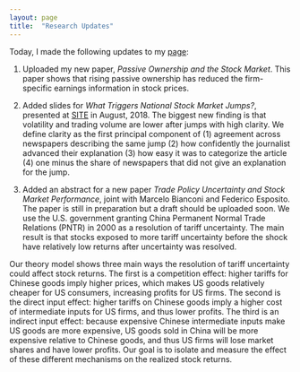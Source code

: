 ```yaml
---
layout: page
title:  "Research Updates"
---
```


Today, I made the following updates to my <a href="http://marcosammon.com/research/">page</a>:

1) Uploaded my new paper, *Passive Ownership and the Stock Market*.  This paper shows that rising passive ownership has reduced the firm-specific earnings information in stock prices.

2) Added slides for *What Triggers National Stock Market Jumps?*, presented at <a href="https://site.stanford.edu/2018/session-6">SITE</a> in August, 2018.  The biggest new finding is that volatility and trading volume are lower after jumps with high clarity. We define clarity as the first principal component of (1) agreement across newspapers describing the same jump (2) how confidently the journalist advanced their explanation (3) how easy it was to categorize the article (4) one minus the share of newspapers that did not give an explanation for the jump.

3) Added an abstract for a new paper *Trade Policy Uncertainty and Stock Market Performance*, joint with Marcelo Bianconi and Federico Esposito.  The paper is still in preparation but a draft should be uploaded soon.  We use the U.S. government granting China Permanent Normal Trade Relations (PNTR) in 2000 as a resolution of tariff uncertainty.  The main result is that stocks exposed to more tariff uncertainty before the shock have relatively low returns after uncertainty was resolved. 

Our theory model shows three main ways the resolution of tariff uncertainty could affect stock returns. The first is a competition effect: higher tariffs for Chinese goods imply higher prices, which makes US goods relatively cheaper for US consumers, increasing profits for US firms. The second is the direct input effect: higher tariffs on Chinese goods imply a higher cost of intermediate inputs for US firms, and thus lower profits. The third is an indirect input effect: because expensive Chinese intermediate inputs make US goods are more expensive, US goods sold in China will be more expensive relative to Chinese goods, and thus US firms will lose market shares and have lower profits.  Our goal is to isolate and measure the effect of these different mechanisms on the realized stock returns.



